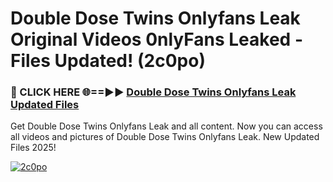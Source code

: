 # Double Dose Twins Onlyfans Leak Original Videos 0nlyFans Leaked - Files Updated! (2c0po)

<h3>🔴 CLICK HERE 🌐==►► <a href="https://tinyurl.com/2wckxsce" rel="nofollow">Double Dose Twins Onlyfans Leak Updated Files</a></h3>

Get Double Dose Twins Onlyfans Leak and all content. Now you can access all videos and pictures of Double Dose Twins Onlyfans Leak. New Updated Files 2025!

[![2c0po](https://i.imgur.com/AFduVYN.gif)](https://tinyurl.com/2wckxsce)
